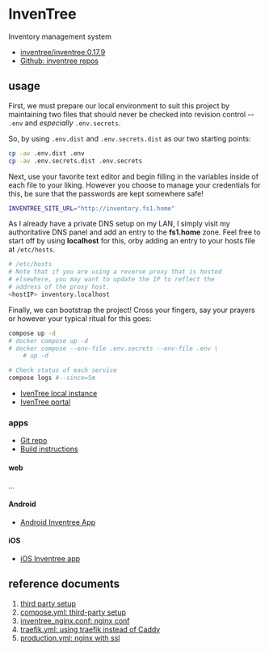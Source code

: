 
# InvenTree

Inventory management system

- [inventree/inventree:0.17.9][0]
- [Github: inventree repos](https://github.com/orgs/inventree/repositories?type=all)

## usage

First, we must prepare our local environment to suit this 
project by maintaining two files that should never be checked into
revision control -- `.env` and *especially* `.env.secrets`.

So, by using `.env.dist` and `.env.secrets.dist` as our two starting 
points:

```sh
cp -av .env.dist .env
cp -av .env.secrets.dist .env.secrets
```

Next, use your favorite text editor and begin filling in the
variables inside of each file to your liking. However you choose
to manage your credentials for this, be sure that the passwords
are kept somewhere safe!

```sh
INVENTREE_SITE_URL="http://inventory.fs1.home"
```

As I already have a private DNS setup on my LAN, I simply
visit my authoritative DNS panel and add an entry to the
**fs1.home** zone. Feel free to start off by using
**localhost** for this, orby adding an entry to your hosts
file at `/etc/hosts`.

```sh
# /etc/hosts
# Note that if you are using a reverse proxy that is hosted
# elsewhere, you may want to update the IP to reflect the
# address of the proxy host.
<hostIP> inventory.localhost
```

Finally, we can bootstrap the project! Cross your fingers, say
your prayers or however your typical ritual for this goes:

```sh
compose up -d
# docker compose up -d
# docker compose --env-file .env.secrets --env-file .env \
    # up -d
```

```sh
# Check status of each service
compose logs #--since=5m
```

- [IvenTree local instance](http://inventree.localhost)
- [IvenTree portal](https://inventree.fs1.home)

### apps

- [Git repo](https://github.com/inventree/inventree-app)
- [Build instructions](https://github.com/inventree/inventree-app/blob/master/BUILDING.md)

#### web

*...*

#### Android

- [Android Inventree App](https://play.google.com/store/apps/details?id=inventree.inventree_app)

#### iOS

- [iOS Inventree app](https://apps.apple.com/au/app/inventree/id1581731101#?platform=iphone)

## reference documents

[0]: https://hub.docker.com/r/inventree/inventree/tags
[1]: https://docs.inventree.org/en/stable/start/docker_install/#
[2]: https://raw.githubusercontent.com/inventree/inventree/0491b10438531221ccbcb08d271c5ba8e7c24d91/contrib/container/.env
[3]: https://raw.githubusercontent.com/inventree/inventree/0491b10438531221ccbcb08d271c5ba8e7c24d91/contrib/container/Caddyfile
[4]: https://raw.githubusercontent.com/inventree/inventree/0491b10438531221ccbcb08d271c5ba8e7c24d91/contrib/container/docker-compose.yml
[5]: https://docs.inventree.org/en/stable/app/app/#

1. [third party setup](https://github.com/Zeigren/inventree-docker)
1. [compose.yml: third-party setup](https://github.com/Zeigren/inventree-docker/blob/master/docker-compose.yml)
2. [inventree_nginx.conf: nginx conf](https://github.com/Zeigren/inventree-docker/blob/master/inventree_nginx.conf)
3. [traefik.yml: using traefik instead of Caddy](https://github.com/Zeigren/inventree-docker/blob/master/traefik.yml)
4. [production.yml: nginx with ssl](https://github.com/Zeigren/inventree-docker/blob/master/production.yml)

